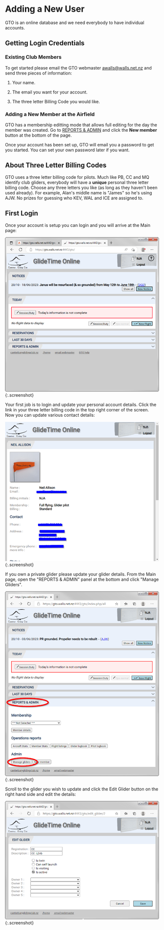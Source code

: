 # Adding a New User

GTO is an online database and we need everybody to have individual accounts.

## Getting Login Credentials

### Existing Club Members

To get started please email the GTO webmaster <awalls@walls.net.nz> and send three pieces of information:

1. Your name.

1. The email you want for your account.

1. The three letter Billing Code you would like.

### Adding a New Member at the Airfield

GTO has a membership editting mode that allows full editing for the day the member was created.  Go to [REPORTS & ADMIN](./Reports_admin) and  click the **New member** button at the bottom of the page.  

Once your account has been set up, GTO will email you a password to get you started. You can set your own password later if you want.

## About Three Letter Billing Codes

GTO uses a three letter billing code for pilots. Much like PB, CC and MQ identify club gliders, everybody will have a **unique** personal three letter billing code. Choose any three letters you like (as long as they haven't been used already). For example, Alan's middle name is "James" so he's using AJW. No prizes for guessing who KEV, WAL and ICE are assigned to.

## First Login

Once your account is setup you can login and you will arrive at the Main page:

![GTO Member is Logged in](./assets/images/GTO_Member_LoggedIn.png){:.screenshot}

Your first job is to login and update your personal account details. Click the link in your three letter billing code in the top right corner of the screen.  Now you can update various contact details:

![GTO Member Details](./assets/images/GTO_Member_Details.png){:.screenshot}

If you own a private glider please update your glider details. From the Main page, open the "REPORTS & ADMIN" panel at the bottom and click "Manage Gliders".

![Main Manage Gliders](./assets/images/GTO_ManageGliders.png){:.screenshot}

Scroll to the glider you wish to update and click the Edit Glider button on the right hand side and edit the details:

![Edit Glider](./assets/images/GTO_EditGlider.png){:.screenshot}
